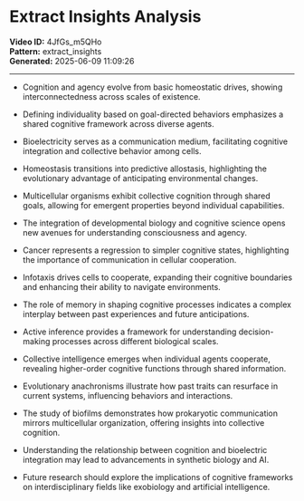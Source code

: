 # Extract Insights Analysis

**Video ID:** 4JfGs_m5QHo  
**Pattern:** extract_insights  
**Generated:** 2025-06-09 11:09:26  

---

- Cognition and agency evolve from basic homeostatic drives, showing interconnectedness across scales of existence.

- Defining individuality based on goal-directed behaviors emphasizes a shared cognitive framework across diverse agents.

- Bioelectricity serves as a communication medium, facilitating cognitive integration and collective behavior among cells.

- Homeostasis transitions into predictive allostasis, highlighting the evolutionary advantage of anticipating environmental changes.

- Multicellular organisms exhibit collective cognition through shared goals, allowing for emergent properties beyond individual capabilities.

- The integration of developmental biology and cognitive science opens new avenues for understanding consciousness and agency.

- Cancer represents a regression to simpler cognitive states, highlighting the importance of communication in cellular cooperation.

- Infotaxis drives cells to cooperate, expanding their cognitive boundaries and enhancing their ability to navigate environments.

- The role of memory in shaping cognitive processes indicates a complex interplay between past experiences and future anticipations.

- Active inference provides a framework for understanding decision-making processes across different biological scales.

- Collective intelligence emerges when individual agents cooperate, revealing higher-order cognitive functions through shared information.

- Evolutionary anachronisms illustrate how past traits can resurface in current systems, influencing behaviors and interactions.

- The study of biofilms demonstrates how prokaryotic communication mirrors multicellular organization, offering insights into collective cognition.

- Understanding the relationship between cognition and bioelectric integration may lead to advancements in synthetic biology and AI.

- Future research should explore the implications of cognitive frameworks on interdisciplinary fields like exobiology and artificial intelligence.